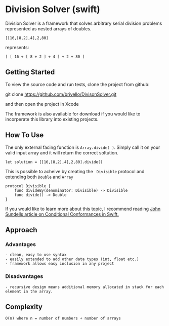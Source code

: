 # Division Solver (swift)

Division Solver is a framework that solves arbitrary serial division problems represented as nested arrays of doubles.

```
[[16,[8,2],4],2,80]
```
represents:

```
[ [ 16 ÷ [ 8 ÷ 2 ] ÷ 4 ] ÷ 2 ÷ 80 ]
```

## Getting Started

To view the source code and run tests, clone the project from github:

git clone https://github.com/brivello/DivisonSolver.git

and then open the project in Xcode


The framework is also available for download if you would like to incorperate this library into existing projects.


## How To Use

The only external facing function is ```Array.divide( )```. Simply call it on your valid input array and it will return the correct soltution.

```
let solution = [[16,[8,2],4],2,80].divide()
```

This is possible to acheive by creating the ``` Divisible``` protocol and extending both ```Double``` and ```Array```

```
protocol Divisible {
    func divideBy(denominator: Divisible) -> Divisible
    func divide() -> Double
}
```
If you would like to learn more about this topic, I recommend reading [John Sundells article on Conditional Conformances in Swift.](https://medium.com/@johnsundell/conditional-conformances-in-swift-f6601d40aabb)

## Approach
### Advantages
    - clean, easy to use syntax
    - easily extended to add other data types (int, float etc.)
    - framework allows easy inclusion in any project
### Disadvantages
    - recursive design means additional memory allocated in stack for each element in the array.
    
## Complexity
```O(n) where n = number of numbers + number of arrays ```


